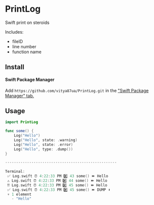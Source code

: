 # PrintLog

Swift print on steroids

Includes:
 - fileID
 - line number
 - function name
 
## Install

#### Swift Package Manager

Add `https://github.com/vitya87ua/PrintLog.git` in the ["Swift Package Manager" tab.](https://developer.apple.com/documentation/xcode/adding-package-dependencies-to-your-app)

## Usage

```swift
import PrintLog

func some() {
    Log("Hello")
    Log("Hello", state: .warning)
    Log("Hello", state: .error)
    Log("Hello", type: .dump())
}

---------------------------------------------------
 
Terminal:
 ✅ Log.swift ⏰ 4:22:33 PM #️⃣ 43 some() ⏩ Hello
 ⚠️ Log.swift ⏰ 4:22:33 PM #️⃣ 44 some() ⏩ Hello
 ‼️ Log.swift ⏰ 4:22:33 PM #️⃣ 45 some() ⏩ Hello
 ✅ Log.swift ⏰ 4:22:33 PM #️⃣ 45 some() ⏩ DUMP ⬇️
 ▿ 1 element
   - "Hello"
```
